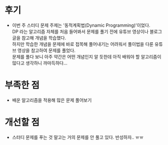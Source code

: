 # 후기

- 이번 주 스터디 문제 주제는 '동적계획법(Dynamic Programming)'이었다.  
  DP 라는 알고리즘 자체를 처음 들어봐서 문제를 풀기 전에 유튜브 영상이나 블로그 글을 참고해 개념을 학습했다.  
  하지만 학습한 개념을 문제에 바로 접목해 풀어내기는 어려워서 풀이법을 다룬 유튜브 영상을 참고하여 문제를 풀었다.  
  문제를 풀다 보니 아주 약간은 어떤 개념인지 알 듯한데 아직 배워야 할 알고리즘이 많다고 생각하니 까마득하다...


# 부족한 점

- 배운 알고리즘을 적용해 많은 문제 풀어보기


# 개선할 점

- 스터디 문제를 푸는 것 말고는 거의 문제를 안 풀고 있다. 반성하자.. ㅠㅠ

